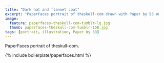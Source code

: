 ```yaml
---
title: "Dark hat and flannet coat"
excerpt: "PaperFaces portrait of theskull-com drawn with Paper by 53 on an iPad."
image: 
  feature: paperfaces-theskull-com-tumblr-lg.jpg
  thumb: paperfaces-theskull-com-tumblr-150.jpg
tags: [portrait, illustration, Paper by 53]
---
```


PaperFaces portrait of theskull-com.

{% include boilerplate/paperfaces.html %}